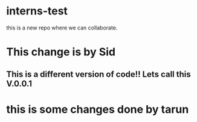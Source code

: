 # interns-test
this is a new repo where we can collaborate.

# This change is by Sid


## This is a different version of code!! Lets call this V.0.0.1

# this is some changes done by tarun
